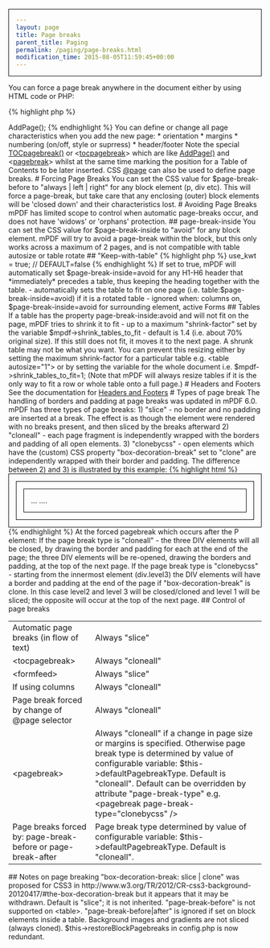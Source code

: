 ```yaml
---
layout: page
title: Page breaks
parent_title: Paging
permalink: /paging/page-breaks.html
modification_time: 2015-08-05T11:59:45+00:00
---
```


You can force a page break anywhere in the document either by using HTML code or PHP:

{% highlight php %}
<?php

$mpdf->AddPage();

{% endhighlight %}

You can define or change all page characteristics when you add the new page:

* orientation
* margins
* numbering (on/off, style or suprress)
* header/footer

Note the special <a href="{{ "/reference/mpdf-functions/tocpagebreak.html" | prepend: site.baseurl }}">TOCpagebreak()</a>
or &lt;<a href="{{ "/reference/html-control-tags/tocpagebreak.html" | prepend: site.baseurl }}">tocpagebreak</a>&gt; which
are like <a href="{{ "/reference/mpdf-functions/addpage.html" | prepend: site.baseurl }}">AddPage()</a> and
&lt;<a href="{{ "/reference/html-control-tags/pagebreak.html" | prepend: site.baseurl }}">pagebreak</a>&gt; whilst at
the same time marking the position for a Table of Contents to be later inserted. CSS
<a href="{{ "/paging/using-page.html" | prepend: site.baseurl }}">@page</a> can also be used to define page breaks.

# Forcing Page Breaks

You can set the CSS value for <span class="parameter">$page-break-before</span> to "always | left | right" for any block
element (p, div etc). This will force a page-break, but take care that any enclosing (outer) block elements will be
'closed down' and their characteristics lost.

# Avoiding Page Breaks

mPDF has limited scope to control when automatic page-breaks occur, and does not have 'widows' or 'orphans' protection.

## page-break-inside

You can set the CSS value for <span class="parameter">$page-break-inside</span> to "avoid" for any block element. mPDF
will try to avoid a page-break within the block, but this only works across a maximum of 2 pages, and is not compatible
with table autosize or table rotate

## "Keep-with-table"

{% highlight php %}
<?php

$mpdf->use_kwt = true;    // DEFAULT=false
{% endhighlight %}

If set to true, mPDF will automatically set <span class="parameter">$page-break-inside</span>=avoid for any H1-H6 header
that *immediately* precedes a table, thus keeping the heading together with the table.

- automatically sets the table to fit on one page (i.e. table:<span class="parameter">$page-break-inside</span>=avoid) if
it is a rotated table

- ignored when: columns on, <span class="parameter">$page-break-inside</span>=avoid for surrounding element, active Forms

## Tables

If a table has the property page-break-inside:avoid and will not fit on the page, mPDF tries to shrink it to fit - up to
a maximum "shrink-factor" set by the variable $mpdf-&gt;shrink_tables_to_fit - default is 1.4 (i.e. about 70% original size).
If this still does not fit, it moves it to the next page.

A shrunk table may not be what you want. You can prevent this resizing either by setting the maximum shrink-factor for
a particular table e.g. &lt;table autosize="1"&gt; or by setting the variable for the whole document i.e. $mpdf-&gt;shrink_tables_to_fit=1;

(Note that mPDF will always resize tables if it is the only way to fit a row or whole table onto a full page.)

# Headers and Footers

See the documentation for <a href="{{ "/headers-footers/headers-footers.html" | prepend: site.baseurl }}">Headers and Footers</a>

# Types of page break

The handling of borders and padding at page breaks was updated in mPDF 6.0. mPDF has three types of page breaks:

1) "slice" - no border and no padding are inserted at a break. The effect is as though the element were rendered with no
breaks present, and then sliced by the breaks afterward

2) "cloneall" - each page fragment is independently wrapped with the borders and padding of all open elements.

3) "clonebycss" - open elements which have the (custom) CSS property "box-decoration-break" set to "clone" are independently
wrapped with their border and padding.

The difference between 2) and 3) is illustrated by this example:

{% highlight html %}
<style>
	div { border: 1px solid black; padding: 1em; }
	.level1 { box-decoration-break: slice; }
	.level2 { box-decoration-break: clone; }
	.level3 { box-decoration-break: clone; }
</style>

<div class="level1">
<div class="level2">
<div class="level3">
...
....
</div>
</div>
</div>
{% endhighlight %}

At the forced pagebreak which occurs after the P element:

If the page break type is "cloneall" - the three DIV elements will all be closed, by drawing the border and padding for
each at the end of the page; the three DIV elements will be re-opened, drawing the borders and padding, at the top of the
next page.

If the page break type is "clonebycss" - starting from the innermost element (div.level3) the DIV elements will have a
border and padding at the end of the page if "box-decoration-break" is clone. In this case level2 and level 3 will be
closed/cloned and level 1 will be sliced; the opposite will occur at the top of the next page.

## Control of page breaks

<table class="table"> <tbody>
<tr>
<td>Automatic page breaks (in flow of text)</td>
<td>Always "slice"</td>
</tr>
<tr>
<td>&lt;tocpagebreak&gt;</td>
<td>Always "cloneall"</td>
</tr>
<tr>
<td>&lt;formfeed&gt;</td>
<td>Always "slice"</td>
</tr>
<tr>
<td>If using columns</td>
<td>Always "cloneall"</td>
</tr>
<tr>
<td>Page break forced by change of @page selector</td>
<td>Always "cloneall"</td>
</tr>
<tr>
<td>&lt;pagebreak&gt;</td>
<td>Always "cloneall" if a change in page size or margins is specified.

Otherwise page break type is determined by value of configurable variable: $this->defaultPagebreakType. Default is "cloneall".

Default can be overridden by attribute "page-break-type" e.g. &lt;pagebreak page-break-type="clonebycss" /&gt;</td>
</tr>
<tr>
<td>Page breaks forced by:

page-break-before or page-break-after</td>
<td>Page break type determined by value of configurable variable: $this->defaultPagebreakType. Default is "cloneall".</td>
</tr>
</tbody> </table>

## Notes on page breaking

"box-decoration-break: slice | clone" was proposed for CSS3 in http://www.w3.org/TR/2012/CR-css3-background-20120417/#the-box-decoration-break
but it appears that it may be withdrawn. Default is "slice"; it is not inherited.

"page-break-before" is not supported on &lt;table&gt;.

"page-break-before|after" is ignored if set on block elements inside a table.

Background images and gradients are not sliced (always cloned).

$this->restoreBlockPagebreaks in config.php is now redundant.

